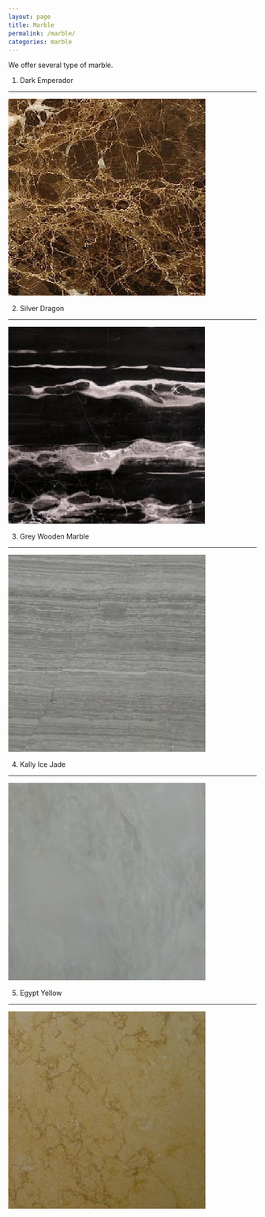 ```yaml
---
layout: page
title: Marble
permalink: /marble/
categories: marble
---
```


We offer several type of marble.

1. Dark Emperador
-----------------
![Dark Emperador](/images/dark_emperador.jpg)

2. Silver Dragon
----------------
![Silver Dragon](/images/silver_dragon.jpg)

3. Grey Wooden Marble
---------------------
![Grey Wooden Marble](/images/grey_wooden.jpg)

4. Kally Ice Jade
-----------------
![Kally Ice Jade](/images/kally_ice_jade.jpg)

5. Egypt Yellow
---------------
![Egypt Yellow](/images/egypt_yellow.jpg)